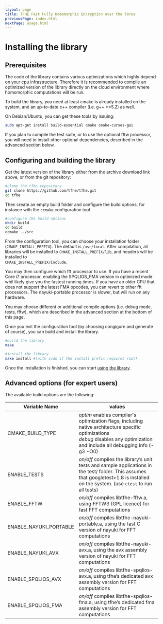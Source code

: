 ```yaml
---
layout: page
title: TFHE Fast Fully Homomorphic Encryption over the Torus
previousPage: index.html
nextPage: usage.html
---
```


# Installing the library

## Prerequisites

The code of the library contains various optimizations which highly depend on
your cpu infrastructure. Therefore it is recommended to compile an optimized 
version of the library directly on the cloud environment where homomorphic
computations will be run. 

To build the library, you need at least cmake is already installed on the
system, and an up-to-date c++ compiler (i.e. g++ >=5.2) as well.

On Debian/Ubuntu, you can get these tools by issuing:

~~~sh
sudo apt-get install build-essential cmake cmake-curses-gui
~~~

If you plan to compile the test suite, or to use the optional fftw processor,
you will need to install other optional dependencies, described in the advanced
section below. 

## Configuring and building the library

Get the latest version of the library either from the archive download link above, or from the git repository:

~~~sh
#clone the tfhe repository
git clone https://github.com/tfhe/tfhe.git
cd tfhe
~~~

Then create an empty build folder and configure the build options, for instance
with the ```ccmake``` configuration tool

~~~sh
#configure the build options
mkdir build
cd build
ccmake ../src
~~~

From the configuration tool, you can choose your installation folder
(```CMAKE_INSTALL_PREFIX```). The default is ```/usr/local```. 
After compilation, all libraries will be installed to 
```CMAKE_INSTALL_PREFIX/lib```, and headers will be installed to  
```CMAKE_INSTALL_PREFIX/include```.

You may then configure which fft processor to use. If you have a recent Core i7 
processor, enabling the SPQLIOS_FMA version in optimized mode whil likely 
give you the fastest running times. If you have an older
CPU that does not support the latest FMA opcodes, you can revert to other fft
processors. The nayuki-portable processor is slower, but will run on any
hardware.

You may choose different or additional compile options (i.e. debug mode, 
tests, fftw), which are described in the advanced section at the bottom
of this page.

Once you exit the configuration tool (by choosing congigure and generate of course),
you can build and install the library.

~~~sh
#build the library
make

#install the library
make install #(with sudo if the install prefix requires root) 
~~~

Once the installation is finished, you can start [using the library](usage.html).


## Advanced options (for expert users)

The available build options are the following:

<table>
  <thead>
    <tr>
      <th>Variable Name</th>
      <th>values</th>
    </tr>
  </thead>
  <tbody>
    <tr>
      <td>CMAKE_BUILD_TYPE</td>
      <td>
        <em>optim</em> enables compiler's optimization flags, including native 
             architecture specific optimizations<br>
        <em>debug</em> disables any optimization and include all debugging 
             info (-g3 -O0)
      </td>
    </tr>
    <tr>
      <td>ENABLE_TESTS</td>
      <td><em>on/off</em> compiles the library’s unit tests and sample applications in the test/ folder. This assumes that googletest&gt;1.8 is installed on the system. (use <code class="highlighter-rouge">ctest</code> to run all tests)</td>
    </tr>
    <tr>
      <td>ENABLE_FFTW</td>
      <td><em>on/off</em> compiles libtfhe-fftw.a, using FFTW3 (GPL licence) for fast FFT computations</td>
    </tr>
    <tr>
      <td>ENABLE_NAYUKI_PORTABLE</td>
      <td><em>on/off</em> compiles libtfhe-nayuki-portable.a, using the fast C version of nayuki for FFT computations</td>
    </tr>
    <tr>
      <td>ENABLE_NAYUKI_AVX</td>
      <td><em>on/off</em> compiles libtfhe-nayuki-avx.a, using the avx assembly version of nayuki for FFT computations</td>
    </tr>
    <tr>
      <td>ENABLE_SPQLIOS_AVX</td>
      <td><em>on/off</em> compiles libtfhe-spqlios-avx.a, using tfhe’s dedicated avx assembly version for FFT computations</td>
    </tr>
    <tr>
      <td>ENABLE_SPQLIOS_FMA</td>
      <td><em>on/off</em> compiles libtfhe-spqlios-fma.a, using tfhe’s dedicated fma assembly version for FFT computations</td>
    </tr>
  </tbody>
</table>


